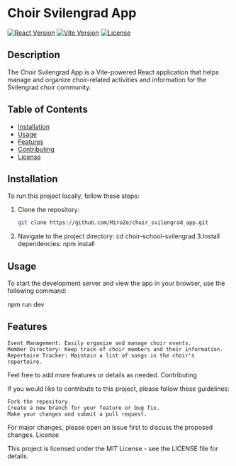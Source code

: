 # Choir Svilengrad App

[![React Version](https://img.shields.io/badge/React-%5E17.0.0-blue.svg)](https://reactjs.org/)
[![Vite Version](https://img.shields.io/badge/Vite-%5E2.0.0-green.svg)](https://vitejs.dev/)
[![License](https://img.shields.io/badge/license-MIT-green)](LICENSE)

## Description

The Choir Svilengrad App is a Vite-powered React application that helps manage and organize choir-related activities and information for the Svilengrad choir community.

## Table of Contents

- [Installation](#installation)
- [Usage](#usage)
- [Features](#features)
- [Contributing](#contributing)
- [License](#license)

## Installation

To run this project locally, follow these steps:

1. Clone the repository:

   ```bash
   git clone https://github.com/MiroZe/choir_svilengrad_app.git
  2. Navigate to the project directory:
    cd choir-school-svilengrad
  3.Install dependencies:
npm install

## Usage

To start the development server and view the app in your browser, use the following command:

npm run dev
## Features

    Event Management: Easily organize and manage choir events.
    Member Directory: Keep track of choir members and their information.
    Repertoire Tracker: Maintain a list of songs in the choir's repertoire.

Feel free to add more features or details as needed.
Contributing

If you would like to contribute to this project, please follow these guidelines:

    Fork the repository.
    Create a new branch for your feature or bug fix.
    Make your changes and submit a pull request.

For major changes, please open an issue first to discuss the proposed changes.
License

This project is licensed under the MIT License - see the LICENSE file for details.
   
